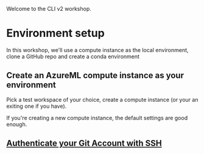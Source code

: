 Welcome to the CLI v2 workshop.


# Environment setup

In this workshop, we'll use a compute instance as the local environment, clone a GitHub repo and create a conda environment

## Create an AzureML compute instance as your environment

Pick a test workspace of your choice, create a compute instance (or your an exiting one if you have).

If you're creating a new compute instance, the default settings are good enough.

## [Authenticate your Git Account with SSH](https://docs.microsoft.com/en-us/azure/machine-learning/concept-train-model-git-integration#authenticate-your-git-account-with-ssh)


